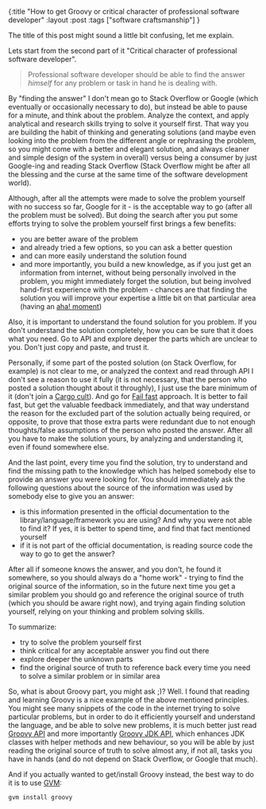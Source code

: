 {:title "How to get Groovy or critical character of professional software developer"
:layout :post
:tags ["software craftsmanship"]
}

The title of this post might sound a little bit confusing, let me explain.

Lets start from the second part of it "Critical character of professional software developer".

> Professional software developer should be able to find the answer *himself* for any problem or task in hand he is dealing with. 

By "finding the answer" I don't mean go to Stack Overflow or Google (which eventually or occasionally necessary to do), but instead be able to pause for a minute, and think about the problem. Analyze the context, and apply analytical and research skills trying to solve it yourself first. That way you are building the habit of thinking and generating solutions (and maybe even looking into the problem from the different angle or rephrasing the problem, so you might come with a better and elegant solution, and always cleaner and simple design of the system in overall) versus being a consumer by just Google-ing and reading Stack Overflow (Stack Overflow might be after all the blessing and the curse at the same time of the software development world).

Although, after all the attempts were made to solve the problem yourself with no success so far, Google for it - is the acceptable way to go (after all the problem must be solved). But doing the search after you put some efforts 
trying to solve the problem yourself first brings a few benefits:
- you are better aware of the problem
- and already tried a few options, so you can ask a better question
- and can more easily understand the solution found
- and more importantly, you build a new knowledge, as if you just get an information from internet, without being personally involved in the problem, you might immediately forget the solution, but being involved hand-first experience with the problem - chances are that finding the solution you will improve your expertise a little bit on that particular area (having an [aha! moment](https://en.wikipedia.org/wiki/Eureka_effect))

Also, it is important to understand the found solution for you problem. If you don't understand the solution completely, how you can be sure that it does what you need. Go to API and explore deeper the parts which are unclear to you. Don't just copy and paste, and trust it. 

Personally, if some part of the posted solution (on Stack Overflow, for example) is not clear to me, or analyzed the context and read through API I don't see a reason to use it fully (it is not necessary, that the person who posted a solution thought about it throughly), I just use the bare minimum of it (don't join a [Cargo cult](https://en.wikipedia.org/wiki/Cargo_cult)). And go for [Fail fast](https://en.wikipedia.org/wiki/Fail-fast) approach. It is better to fail fast, but get the valuable feedback immediately, and that way understand the reason for the excluded part of the solution actually being required, or opposite, to prove that those extra parts were redundant due to not enough thoughts/false assumptions of the person who posted the answer. After all you have to make the solution yours, by analyzing and understanding it, even if found somewhere else.

And the last point, every time you find the solution, try to understand and find the missing path to the knowledge which has helped somebody else to provide an answer you were looking for. You should immediately ask the following questions about the source of the information was used by somebody else to give you an answer:
- is this information presented in the official documentation to the library/language/framework you are using? And why you were not able to find it? If yes, it is better to spend time, and find that fact mentioned yourself
- if it is not part of the official documentation, is reading source code the way to go to get the answer?

After all if someone knows the answer, and you don't, he found it somewhere, so you should always do a "home work" - trying to find the original source of the information, so in the future next time you get a similar problem you should go and reference the original source of truth (which you should be aware right now), and trying again finding solution yourself, relying on your thinking and problem solving skills.

To summarize:
- try to solve the problem yourself first
- think critical for any acceptable answer you find out there
- explore deeper the unknown parts
- find the original source of truth to reference back every time you need to solve a similar problem or in similar area

So, what is about Groovy part, you might ask ;)? Well. I found that reading and learning Groovy is a nice example of the above mentioned principles. You might see many snippets of the code in the internet trying to solve particular problems, but in order to do it efficiently yourself and understand the language, and be able to solve new problems, it is much better just read [Groovy API](http://groovy-lang.org/api.html) and more importantly [Groovy JDK API](http://groovy-lang.org/gdk.html), which enhances JDK classes with helper methods and new behaviour, so you will be able by just reading the original source of truth to solve almost any, if not all, tasks you have in hands (and do not depend on Stack Overflow, or Google that much).

And if you actually wanted to get/install Groovy instead, the best way to do it is to use [GVM](http://gvmtool.net/):

    gvm install groovy
